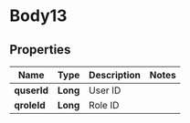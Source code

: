 # Body13

## Properties
Name | Type | Description | Notes
------------ | ------------- | ------------- | -------------
**quserId** | **Long** | User ID | 
**qroleId** | **Long** | Role ID | 

